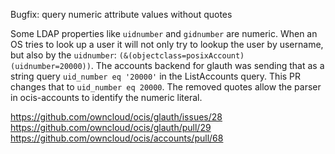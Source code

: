 Bugfix: query numeric attribute values without quotes

Some LDAP properties like `uidnumber` and `gidnumber` are numeric. When an OS tries to look up a user it will not only try to lookup the user by username, but also by the `uidnumber`: `(&(objectclass=posixAccount)(uidnumber=20000))`. The accounts backend for glauth was sending that as a string query `uid_number eq '20000'` in the ListAccounts query. This PR changes that to `uid_number eq 20000`. The removed quotes allow the parser in ocis-accounts to identify the numeric literal.

<https://github.com/owncloud/ocis/glauth/issues/28>
<https://github.com/owncloud/ocis/glauth/pull/29>
<https://github.com/owncloud/ocis/accounts/pull/68>
